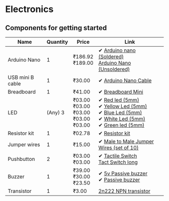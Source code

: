# Electronics 
## Components for getting started

<table>
    <thead>
        <tr>
            <th>Name</th>
            <th>Quantity</th>
            <th>Price</th>
            <th>Link</th>
        </tr>
    </thead>
    <tbody>
        <tr>
            <td>Arduino Nano</td>
            <td>1</td>
            <td>₹186.92 <br> ₹189.00 </td>
            <td>
                ✔ <a href="https://quartzcomponents.com/products/nano-soldered-without-cable?_pos=3&_sid=f08a42141&_ss=r">Arduino nano (Soldered)</a><br>
                <a href="https://quartzcomponents.com/products/nano-v3-r3-ch340-chip-without-cable?_pos=2&_sid=f08a42141&_ss=r">Arduino Nano (Unsoldered)</a><br>
            </td>
        </tr>
         <tr>
            <td>USB mini B cable</td>
            <td>1</td>
            <td> ₹30.00 </td>
            <td>
                ✔ <a href="https://quartzcomponents.com/products/arduino-nano-cable?_pos=1&_sid=f08a42141&_ss=r">Arduino Nano Cable</a><br>
            </td>
        </tr>
        <tr>
          <td>Breadboard</td>
          <td>1</td>
          <td> ₹41.00 </td>
          <td>
                ✔ <a href="https://quartzcomponents.com/products/small-breadboard-mini-solderless-board?_pos=2&_sid=badab0321&_ss=r">Breadboard Mini</a><br>
          </td>
        </tr>
        <tr>
            <td>LED</td>
            <td>(Any) 3</td>
            <td>₹03.00 <br> ₹03.00 <br> ₹03.00 <br> ₹03.00 <br> ₹03.00</td>
            <td>
                ✔ <a href="https://quartzcomponents.com/products/red-5mm-led?_pos=5&_sid=9dacddd5d&_ss=r">Red led (5mm)</a><br>
                ✔ <a href="https://quartzcomponents.com/products/yellow-5mm-led?pr_prod_strat=jac&pr_rec_id=d98a57719&pr_rec_pid=4491707482247&pr_ref_pid=4491707089031&pr_seq=uniform">Yellow Led (5mm)</a><br>
                ✔ <a href="https://quartzcomponents.com/products/blue-5mm-led?pr_prod_strat=jac&pr_rec_id=dee89316a&pr_rec_pid=4491707285639&pr_ref_pid=4491707482247&pr_seq=uniform">Blue Led (5mm)</a><br>
                ✔ <a href="https://quartzcomponents.com/products/white-5mm-led?pr_prod_strat=e5_desc&pr_rec_id=d98a57719&pr_rec_pid=4491707383943&pr_ref_pid=4491707089031&pr_seq=uniform">White Led (5mm)</a><br>
                ✔ <a href="https://quartzcomponents.com/products/green-5mm-led?pr_prod_strat=jac&pr_rec_id=bd5ec7694&pr_rec_pid=4491707089031&pr_ref_pid=4491707154567&pr_seq=uniform">Green led (5mm)</a><br>
            </td>
        </tr>
        <tr>
            <td>Resistor kit</td>
            <td>1</td>
            <td>₹02.78</td>
            <td>
                ✔ <a href="https://quartzcomponents.com/products/resistor-combo?variant=35156409548953&currency=INR&utm_medium=product_sync&utm_source=google&utm_content=sag_organic&utm_campaign=sag_organic?utm_source=google&utm_medium=FreeListings&gad_source=1&gbraid=0AAAAACPPFdPeSQmzign_Pnv13P5qv6mF-&gclid=EAIaIQobChMIqN6tx5CTiQMV4MI8Ah1JwxKUEAQYAiABEgIjUfD_BwE
 ">Resistor kit</a><br>
            </td>
        </tr>
        <tr>
          <td>Jumper wires</td>
          <td>1</td>
          <td> ₹15.00 </td>
          <td>
                ✔ <a href="https://quartzcomponents.com/products/male-to-male-jumper-wire-set?_pos=1&_sid=7349f8ed9&_ss=r">Male to Male Jumper Wires (set of 10)</a><br>
          </td>
        </tr>
        <tr>
            <td>Pushbutton</td>
            <td>2</td>
            <td> ₹03.00 <br> ₹03.00</td>
            <td>
                ✔ <a href="https://quartzcomponents.com/products/push-button-4pin-tactile-micro?_pos=1&_sid=8990439db&_ss=r">Tactile Switch</a><br>
                <a href="https://quartzcomponents.com/products/push-button-2-pin-tactile-micro-switch?_pos=2&_sid=8990439db&_ss=r">Tact Switch long</a><br>
            </td>
        </tr>
        <tr>
          <td>Buzzer</td>
          <td>1</td>
          <td> ₹39.00 <br> ₹30.00 <br> ₹23.50 </td>
          <td>
                ✔ <a href="https://quartzcomponents.com/products/passive-buzzer-module?_pos=3&_sid=38d740f9e&_ss=r">5v Passive buzzer</a><br>
                ✔ <a href="https://quartzcomponents.com/products/small-piezoelectric-buzzer-5v-passive-buzzer?_pos=18&_sid=991f4e773&_ss=r">Passive buzzer</a><br>
          </td>
        </tr>
        <tr>
          <td>Transistor</td>
          <td>1</td>
          <td> ₹3.00 </td>
          <td>
                  <a href="https://www.googleadservices.com/pagead/aclk?sa=L&ai=DChcSEwjQ9tr9opOJAxV-omYCHRr8IQUYABAQGgJzbQ&ae=2&co=1&gclid=EAIaIQobChMI0Pba_aKTiQMVfqJmAh0a_CEFEAQYAiABEgLFzfD_BwE&ohost=www.google.com&cid=CAASJeRoI9idcxIfieupab6lOpXzwDHV7DrMSNex0_HgYSzZCnmifVA&sig=AOD64_10HdQCn4HkfAg0kLnL3E9CV4APIg&ctype=5&q=&ved=2ahUKEwi2x9X9opOJAxUN9zgGHZ1MJ1AQ9aACKAB6BAgGECo&adurl=">2n222 NPN transistor</a><br>
          </td>
        </tr>
    </tbody>
</table>

